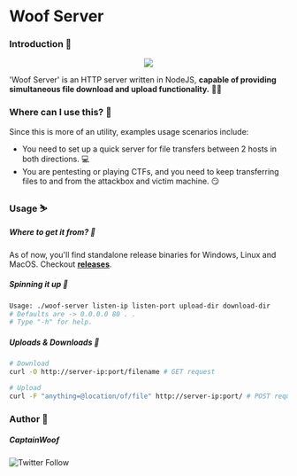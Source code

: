 # Woof Server

### Introduction 📝

<p align="center">
<img src="https://drive.google.com/uc?export=download&id=1ZDQcVVRJ-7yRoYiXVZnti6GwhdEzQX15">
</p>

'Woof Server' is an HTTP server written in NodeJS, **capable of providing simultaneous file download and upload functionality.** 🚀🚀

### Where can I use this? 🧐

Since this is more of an utility, examples usage scenarios include:

- You need to set up a quick server for file transfers between 2 hosts in both directions. 💻
- You are pentesting or playing CTFs, and you need to keep transferring files to and from the attackbox and victim machine. 😏

### Usage ⛷️

##### Where to get it from? 🚀

As of now, you'll find standalone release binaries for Windows, Linux and MacOS. Checkout **[releases](https://github.com/captain-woof/woof-server/releases)**.

##### Spinning it up 🚀
```bash
Usage: ./woof-server listen-ip listen-port upload-dir download-dir
# Defaults are -> 0.0.0.0 80 . .
# Type "-h" for help.
```

##### Uploads & Downloads 🚀

```bash
# Download
curl -O http://server-ip:port/filename # GET request

# Upload
curl -F "anything=@location/of/file" http://server-ip:port/ # POST request
```

### Author 🏃

##### CaptainWoof

![Twitter Follow](https://img.shields.io/twitter/follow/realCaptainWoof)
